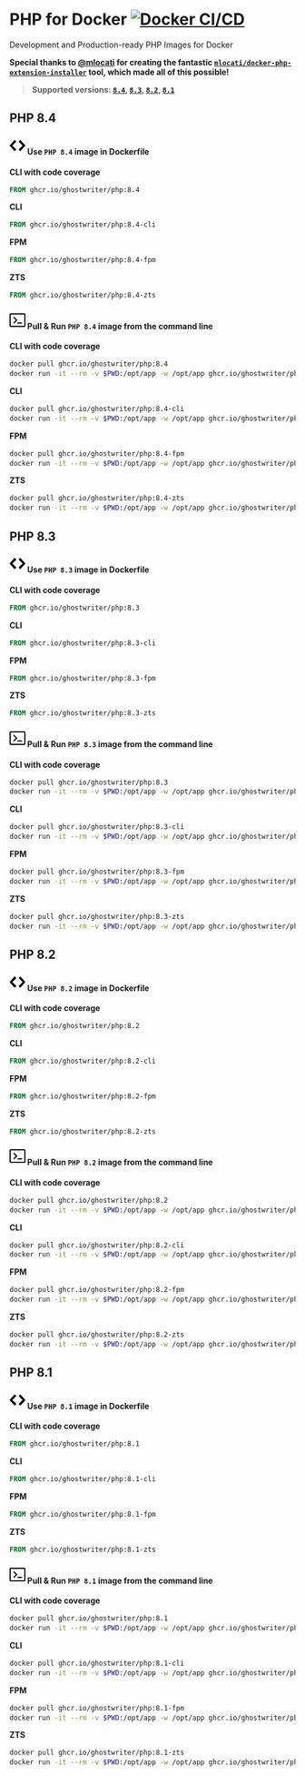 # PHP for Docker [![Docker CI/CD](https://github.com/ghostwriter/php/actions/workflows/docker-build-push.yml/badge.svg)](https://github.com/ghostwriter/php/actions/workflows/docker-build-push.yml)

Development and Production-ready PHP Images for Docker

**Special thanks to [@mlocati](https://github.com/mlocati) for creating the fantastic [`mlocati/docker-php-extension-installer`](https://github.com/mlocati/docker-php-extension-installer) tool, which made all of this possible!**

> **Supported versions: [`8.4`](#-use-php-84-image-in-dockerfile), [`8.3`](#-use-php-83-image-in-dockerfile), [`8.2`](#-use-php-82-image-in-dockerfile), [`8.1`](#-use-php-81-image-in-dockerfile)**

## PHP 8.4

#### ![Code](resource/icons/code.svg) Use `PHP 8.4` image in Dockerfile

**CLI with code coverage**
```Dockerfile
FROM ghcr.io/ghostwriter/php:8.4
```
**CLI**
```Dockerfile
FROM ghcr.io/ghostwriter/php:8.4-cli
```
**FPM**
```Dockerfile
FROM ghcr.io/ghostwriter/php:8.4-fpm
```
**ZTS**
```Dockerfile
FROM ghcr.io/ghostwriter/php:8.4-zts
```

#### ![Terminal](resource/icons/terminal.svg) Pull & Run `PHP 8.4` image from the command line

**CLI with code coverage**
```sh
docker pull ghcr.io/ghostwriter/php:8.4
docker run -it --rm -v $PWD:/opt/app -w /opt/app ghcr.io/ghostwriter/php:8.4 php -v
```
**CLI**
```sh
docker pull ghcr.io/ghostwriter/php:8.4-cli
docker run -it --rm -v $PWD:/opt/app -w /opt/app ghcr.io/ghostwriter/php:8.4-cli php -v
```
**FPM**
```sh
docker pull ghcr.io/ghostwriter/php:8.4-fpm
docker run -it --rm -v $PWD:/opt/app -w /opt/app ghcr.io/ghostwriter/php:8.4-fpm php -v
```
**ZTS**
```sh
docker pull ghcr.io/ghostwriter/php:8.4-zts
docker run -it --rm -v $PWD:/opt/app -w /opt/app ghcr.io/ghostwriter/php:8.4-zts php -v
```


## PHP 8.3

#### ![Code](resource/icons/code.svg) Use `PHP 8.3` image in Dockerfile

**CLI with code coverage**
```Dockerfile
FROM ghcr.io/ghostwriter/php:8.3
```
**CLI**
```Dockerfile
FROM ghcr.io/ghostwriter/php:8.3-cli
```
**FPM**
```Dockerfile
FROM ghcr.io/ghostwriter/php:8.3-fpm
```
**ZTS**
```Dockerfile
FROM ghcr.io/ghostwriter/php:8.3-zts
```

#### ![Terminal](resource/icons/terminal.svg) Pull & Run `PHP 8.3` image from the command line

**CLI with code coverage**
```sh
docker pull ghcr.io/ghostwriter/php:8.3
docker run -it --rm -v $PWD:/opt/app -w /opt/app ghcr.io/ghostwriter/php:8.3 php -v
```
**CLI**
```sh
docker pull ghcr.io/ghostwriter/php:8.3-cli
docker run -it --rm -v $PWD:/opt/app -w /opt/app ghcr.io/ghostwriter/php:8.3-cli php -v
```
**FPM**
```sh
docker pull ghcr.io/ghostwriter/php:8.3-fpm
docker run -it --rm -v $PWD:/opt/app -w /opt/app ghcr.io/ghostwriter/php:8.3-fpm php -v
```
**ZTS**
```sh
docker pull ghcr.io/ghostwriter/php:8.3-zts
docker run -it --rm -v $PWD:/opt/app -w /opt/app ghcr.io/ghostwriter/php:8.3-zts php -v
```


## PHP 8.2

#### ![Code](resource/icons/code.svg) Use `PHP 8.2` image in Dockerfile

**CLI with code coverage**
```Dockerfile
FROM ghcr.io/ghostwriter/php:8.2
```
**CLI**
```Dockerfile
FROM ghcr.io/ghostwriter/php:8.2-cli
```
**FPM**
```Dockerfile
FROM ghcr.io/ghostwriter/php:8.2-fpm
```
**ZTS**
```Dockerfile
FROM ghcr.io/ghostwriter/php:8.2-zts
```

#### ![Terminal](resource/icons/terminal.svg) Pull & Run `PHP 8.2` image from the command line

**CLI with code coverage**
```sh
docker pull ghcr.io/ghostwriter/php:8.2
docker run -it --rm -v $PWD:/opt/app -w /opt/app ghcr.io/ghostwriter/php:8.2 php -v
```
**CLI**
```sh
docker pull ghcr.io/ghostwriter/php:8.2-cli
docker run -it --rm -v $PWD:/opt/app -w /opt/app ghcr.io/ghostwriter/php:8.2-cli php -v
```
**FPM**
```sh
docker pull ghcr.io/ghostwriter/php:8.2-fpm
docker run -it --rm -v $PWD:/opt/app -w /opt/app ghcr.io/ghostwriter/php:8.2-fpm php -v
```
**ZTS**
```sh
docker pull ghcr.io/ghostwriter/php:8.2-zts
docker run -it --rm -v $PWD:/opt/app -w /opt/app ghcr.io/ghostwriter/php:8.2-zts php -v
```


## PHP 8.1

#### ![Code](resource/icons/code.svg) Use `PHP 8.1` image in Dockerfile

**CLI with code coverage**
```Dockerfile
FROM ghcr.io/ghostwriter/php:8.1
```
**CLI**
```Dockerfile
FROM ghcr.io/ghostwriter/php:8.1-cli
```
**FPM**
```Dockerfile
FROM ghcr.io/ghostwriter/php:8.1-fpm
```
**ZTS**
```Dockerfile
FROM ghcr.io/ghostwriter/php:8.1-zts
```

#### ![Terminal](resource/icons/terminal.svg) Pull & Run `PHP 8.1` image from the command line

**CLI with code coverage**
```sh
docker pull ghcr.io/ghostwriter/php:8.1
docker run -it --rm -v $PWD:/opt/app -w /opt/app ghcr.io/ghostwriter/php:8.1 php -v
```
**CLI**
```sh
docker pull ghcr.io/ghostwriter/php:8.1-cli
docker run -it --rm -v $PWD:/opt/app -w /opt/app ghcr.io/ghostwriter/php:8.1-cli php -v
```
**FPM**
```sh
docker pull ghcr.io/ghostwriter/php:8.1-fpm
docker run -it --rm -v $PWD:/opt/app -w /opt/app ghcr.io/ghostwriter/php:8.1-fpm php -v
```
**ZTS**
```sh
docker pull ghcr.io/ghostwriter/php:8.1-zts
docker run -it --rm -v $PWD:/opt/app -w /opt/app ghcr.io/ghostwriter/php:8.1-zts php -v
```

